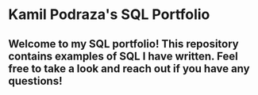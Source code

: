 # Kamil Podraza's SQL Portfolio

## Welcome to my SQL portfolio! This repository contains examples of SQL I have written. Feel free to take a look and reach out if you have any questions!
